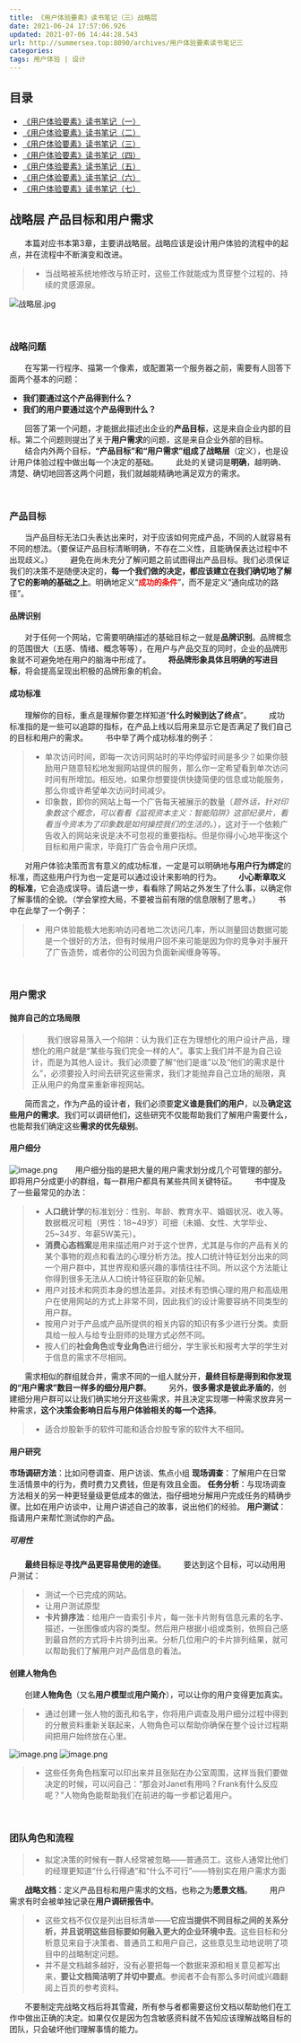 ```yaml
---
title: 《用户体验要素》读书笔记（三）战略层
date: 2021-06-24 17:57:06.926
updated: 2021-07-06 14:44:28.543
url: http://summersea.top:8090/archives/用户体验要素读书笔记三
categories: 
tags: 用户体验 | 设计
---
```


## 目录
- [《用户体验要素》读书笔记（一）](http://summersea.top:8090/archives/%E7%94%A8%E6%88%B7%E4%BD%93%E9%AA%8C%E8%A6%81%E7%B4%A0%E8%AF%BB%E4%B9%A6%E7%AC%94%E8%AE%B0%E4%B8%80)
- [《用户体验要素》读书笔记（二）](http://summersea.top:8090/archives/%E7%94%A8%E6%88%B7%E4%BD%93%E9%AA%8C%E8%A6%81%E7%B4%A0%E8%AF%BB%E4%B9%A6%E7%AC%94%E8%AE%B0%E4%BA%8C)
- [《用户体验要素》读书笔记（三）](http://summersea.top:8090/archives/%E7%94%A8%E6%88%B7%E4%BD%93%E9%AA%8C%E8%A6%81%E7%B4%A0%E8%AF%BB%E4%B9%A6%E7%AC%94%E8%AE%B0%E4%B8%89)
- [《用户体验要素》读书笔记（四）](http://summersea.top:8090/archives/%E7%94%A8%E6%88%B7%E4%BD%93%E9%AA%8C%E8%A6%81%E7%B4%A0%E8%AF%BB%E4%B9%A6%E7%AC%94%E8%AE%B0%E5%9B%9B)
- [《用户体验要素》读书笔记（五）](http://summersea.top:8090/archives/%E7%94%A8%E6%88%B7%E4%BD%93%E9%AA%8C%E8%A6%81%E7%B4%A0%E8%AF%BB%E4%B9%A6%E7%AC%94%E8%AE%B0%E4%BA%94)
- [《用户体验要素》读书笔记（六）](http://summersea.top:8090/archives/%E7%94%A8%E6%88%B7%E4%BD%93%E9%AA%8C%E8%A6%81%E7%B4%A0%E8%AF%BB%E4%B9%A6%E7%AC%94%E8%AE%B0%E5%85%AD)
- [《用户体验要素》读书笔记（七）](http://summersea.top:8090/archives/%E7%94%A8%E6%88%B7%E4%BD%93%E9%AA%8C%E8%A6%81%E7%B4%A0%E8%AF%BB%E4%B9%A6%E7%AC%94%E8%AE%B0%E4%B8%83)
## 战略层 产品目标和用户需求
&nbsp;&nbsp;&nbsp;&nbsp;&nbsp;&nbsp;&nbsp;本篇对应书本第3章，主要讲战略层。战略应该是设计用户体验的流程中的起点，并在流程中不断演变和改进。
> - 当战略被系统地修改与矫正时，这些工作就能成为贯穿整个过程的、持续的灵感源泉。

![战略层.jpg](./docImg/战略层-mindmapping.jpg)

<br/>

### 战略问题
&nbsp;&nbsp;&nbsp;&nbsp;&nbsp;&nbsp;&nbsp;在写第一行程序、描第一个像素，或配置第一个服务器之前，需要有人回答下面两个基本的问题：
- **我们要通过这个产品得到什么？**
- **我们的用户要通过这个产品得到什么？**

&nbsp;&nbsp;&nbsp;&nbsp;&nbsp;&nbsp;&nbsp;回答了第一个问题，才能据此描述出企业的**产品目标**，这是来自企业内部的目标。第二个问题则提出了关于**用户需求**的问题，这是来自企业外部的目标。
&nbsp;&nbsp;&nbsp;&nbsp;&nbsp;&nbsp;&nbsp;结合内外两个目标，**“产品目标”和“用户需求”组成了战略层**（定义），也是设计用户体验过程中做出每一个决定的基础。
&nbsp;&nbsp;&nbsp;&nbsp;&nbsp;&nbsp;&nbsp;此处的关键词是**明确**，越明确、清楚、确切地回答这两个问题，我们就越能精确地满足双方的需求。

<br/>

### 产品目标
&nbsp;&nbsp;&nbsp;&nbsp;&nbsp;&nbsp;&nbsp;当产品目标无法口头表达出来时，对于应该如何完成产品，不同的人就容易有不同的想法。（要保证产品目标清晰明确，不存在二义性，且能确保表达过程中不出现歧义。）
&nbsp;&nbsp;&nbsp;&nbsp;&nbsp;&nbsp;&nbsp;避免在尚未充分了解问题之前试图得出产品目标。我们必须保证我们的决策不是随便决定的，**每一个我们做的决定，都应该建立在我们确切地了解了它的影响的基础之上**。明确地定义“<font color="red">**成功的条件**</font>”，而不是定义“通向成功的路径”。

#### 品牌识别
&nbsp;&nbsp;&nbsp;&nbsp;&nbsp;&nbsp;&nbsp;对于任何一个网站，它需要明确描述的基础目标之一就是**品牌识别**。品牌概念的范围很大（五感、情绪、概念等等），在用户与产品交互的同时，企业的品牌形象就不可避免地在用户的脑海中形成了。
&nbsp;&nbsp;&nbsp;&nbsp;&nbsp;&nbsp;&nbsp;**将品牌形象具体且明确的写进目标**，将会提高呈现出积极的品牌形象的机会。

#### 成功标准
&nbsp;&nbsp;&nbsp;&nbsp;&nbsp;&nbsp;&nbsp;理解你的目标，重点是理解你要怎样知道“**什么时候到达了终点**”。
&nbsp;&nbsp;&nbsp;&nbsp;&nbsp;&nbsp;&nbsp;成功标准指的是一些可以追踪的指标，在产品上线以后用来显示它是否满足了我们自己的目标和用户的需求。
&nbsp;&nbsp;&nbsp;&nbsp;&nbsp;&nbsp;&nbsp;书中举了两个成功标准的例子：
>- 单次访问时间，即每一次访问网站时的平均停留时间是多少？如果你鼓励用户随意轻松地发掘网站提供的服务，那么你一定希望看到单次访问时间有所增加。相反地，如果你想要提供快捷简便的信息或功能服务，那么你或许希望单次访问时间减少。
>- 印象数，即你的网站上每一个广告每天被展示的数量（*题外话，针对印象数这个概念，可以看看《监视资本主义：智能陷阱》这部纪录片，看看当今资本为了印象数是如何操控我们的生活的。*），这对于一个依赖广告收入的网站来说是决不可忽视的重要指标。但是你得小心地平衡这个目标和用户需求，毕竟打广告会令用户厌烦。

&nbsp;&nbsp;&nbsp;&nbsp;&nbsp;&nbsp;&nbsp;对用户体验决策而言有意义的成功标准，一定是可以明确地**与用户行为绑定**的标准，而这些用户行为也一定是可以通过设计来影响的行为。
&nbsp;&nbsp;&nbsp;&nbsp;&nbsp;&nbsp;&nbsp;**小心断章取义的标准**，它会造成误导。请后退一步，看看除了网站之外发生了什么事，以确定你了解事情的全貌。（学会掌控大局，不要被当前有限的信息限制了思考。）
&nbsp;&nbsp;&nbsp;&nbsp;&nbsp;&nbsp;&nbsp;书中在此举了一个例子：
>- 用户体验能极大地影响访问者地二次访问几率，所以测量回访数据可能是一个很好的方法，但有时候用户回不来可能是因为你的竞争对手展开了广告造势，或者你的公司因为负面新闻缠身等等。


<br/>

### 用户需求


#### 抛弃自己的立场局限
>&nbsp;&nbsp;&nbsp;&nbsp;&nbsp;&nbsp;&nbsp;我们很容易落入一个陷阱：认为我们正在为理想化的用户设计产品，理想化的用户就是“某些与我们完全一样的人”。事实上我们并不是为自己设计，而是为其他人设计。我们必须要了解“他们是谁”以及“他们的需求是什么”，必须要投入时间去研究这些需求，我们才能抛弃自己立场的局限，真正从用户的角度来重新审视网站。

&nbsp;&nbsp;&nbsp;&nbsp;&nbsp;&nbsp;&nbsp;简而言之，作为产品的设计者，我们必须要**定义谁是我们的用户**，以及**确定这些用户的需求**。我们可以调研他们，这些研究不仅能帮助我们了解用户需要什么，也能帮我们确定这些**需求的优先级别**。


#### 用户细分
![image.png](./docImg/用户细分.png)
&nbsp;&nbsp;&nbsp;&nbsp;&nbsp;&nbsp;&nbsp;用户细分指的是把大量的用户需求划分成几个可管理的部分。即将用户分成更小的群组，每一群用户都具有某些共同关键特征。
&nbsp;&nbsp;&nbsp;&nbsp;&nbsp;&nbsp;&nbsp;书中提及了一些最常见的办法：
> - **人口统计学**的标准划分：性别、年龄、教育水平、婚姻状况、收入等。数据概况可粗（男性：18\~49岁）可细（未婚、女性、大学毕业、25\~34岁、年薪5W美元）。
> - **消费心态档案**是用来描述用户对于这个世界，尤其是与你的产品有关的某个事物的观点和看法的心理分析方法。按人口统计特征划分出来的同一个用户群中，其世界观和感兴趣的事情往往不同。所以这个方法能让你得到很多无法从人口统计特征获取的新见解。
> - 用户对技术和网页本身的想法差异。对技术有恐惧心理的用户和高级用户在使用网站的方式上非常不同，因此我们的设计需要容纳不同类型的用户群。
> - 按用户对于产品或产品所提供的相关内容的知识有多少进行分类。卖厨具给一般人与给专业厨师的处理方式必然不同。
> - 按人们的**社会角色**或**专业角色**进行细分，学生家长和报考大学的学生对于信息的需求不尽相同。

&nbsp;&nbsp;&nbsp;&nbsp;&nbsp;&nbsp;&nbsp;需求相似的群组就合并，需求不同的一组人就分开，**最终目标是得到和你发现的“用户需求”数目一样多的细分用户群**。
&nbsp;&nbsp;&nbsp;&nbsp;&nbsp;&nbsp;&nbsp;另外，**很多需求是彼此矛盾的**，创建细分用户群可以让我们确实地分开这些需求，并且决定实现哪一种需求放弃另一种需求，**这个决策会影响日后与用户体验相关的每一个选择**。
> - 适合炒股新手的软件可能和适合炒股专家的软件大不相同。

#### 用户研究
**市场调研方法**：比如问卷调查、用户访谈、焦点小组
**现场调查**：了解用户在日常生活情景中的行为，费时费力又费钱，但是有效且全面。
**任务分析**：与现场调查方法相关的另一种更轻量级更低成本的做法，指仔细地分解用户完成任务的精确步骤。比如在用户访谈中，让用户讲述自己的故事，说出他们的经验。
**用户测试**：指请用户来帮忙测试你的产品。

##### 可用性
&nbsp;&nbsp;&nbsp;&nbsp;&nbsp;&nbsp;&nbsp;**最终目标**是**寻找产品更容易使用的途径**。
&nbsp;&nbsp;&nbsp;&nbsp;&nbsp;&nbsp;&nbsp;要达到这个目标，可以动用用户测试：
> - 测试一个已完成的网站。
> - 让用户测试原型
> - **卡片排序法**：给用户一沓索引卡片，每一张卡片附有信息元素的名字、描述，一张图像或内容的类型。然后用户根据小组或类别，依照自己感到最自然的方式将卡片排列出来。分析几位用户的卡片排列结果，就可以帮助我们了解用户对产品信息的看法。

#### 创建人物角色
&nbsp;&nbsp;&nbsp;&nbsp;&nbsp;&nbsp;&nbsp;创建**人物角色**（又名**用户模型**或**用户简介**），可以让你的用户变得更加真实。
> - 通过创建一张人物的面孔和名字，你将用户调查及用户细分过程中得到的分散资料重新关联起来，人物角色可以帮助你确保在整个设计过程期间把用户始终放在心里。

![image.png](./docImg/用户画像.png)
![image.png](./docImg/用户画像2.png)
> - 这些任务角色档案可以印出来并且张贴在办公室周围，这样当我们要做决定的时候，可以问自己：“那会对Janet有用吗？Frank有什么反应呢？”人物角色能帮助我们在前进的每一步都记着用户。




































<br/>

### 团队角色和流程

> - 拟定决策的时候有一群人经常被忽略——普通员工。这些人通常比他们的经理更知道“什么行得通”和“什么不可行”——特别实在用户需求方面

&nbsp;&nbsp;&nbsp;&nbsp;&nbsp;&nbsp;&nbsp;**战略文档**：定义产品目标和用户需求的文档，也称之为**愿景文档**。
&nbsp;&nbsp;&nbsp;&nbsp;&nbsp;&nbsp;&nbsp;用户需求有时会被单独记录在**用户调研报告中**。
> - 这些文档不仅仅是列出目标清单——**它应当提供不同目标之间的关系分析，并且说明这些目标要如何融入更大的企业环境中去**。这些目标和分析意见来自于决策者、普通员工和用户自己，这些意见生动地说明了项目中的战略制定问题。
> - 并不是文档越多越好，没有必要把每一个数据来源和相关意见都写出来，**要让文档简洁明了并切中要点**。参阅者不会有那么多时间或兴趣翻阅上百页的参考资料。

&nbsp;&nbsp;&nbsp;&nbsp;&nbsp;&nbsp;&nbsp;不要制定完战略文档后将其雪藏，所有参与者都需要这份文档以帮助他们在工作中做出正确的决定。如果仅仅是因为包含敏感资料就不告知应该理解战略目标的团队，只会破坏他们理解事情的能力。

